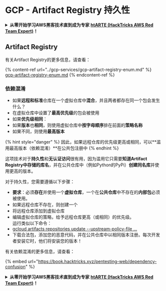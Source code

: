 # GCP - Artifact Registry 持久性

<details>

<summary><strong>从零开始学习AWS黑客技术直到成为专家</strong> <a href="https://training.hacktricks.xyz/courses/arte"><strong>htARTE (HackTricks AWS Red Team Expert)</strong></a><strong>！</strong></summary>

支持HackTricks的其他方式：

* 如果您想在HackTricks中看到您的**公司广告**或**下载HackTricks的PDF**，请查看[**订阅计划**](https://github.com/sponsors/carlospolop)！
* 获取[**官方PEASS & HackTricks商品**](https://peass.creator-spring.com)
* 发现[**PEASS家族**](https://opensea.io/collection/the-peass-family)，我们独家的[**NFTs系列**](https://opensea.io/collection/the-peass-family)
* **加入** 💬 [**Discord群组**](https://discord.gg/hRep4RUj7f) 或 [**telegram群组**](https://t.me/peass) 或在 **Twitter** 🐦 上**关注**我 [**@carlospolopm**](https://twitter.com/carlospolopm)**。**
* **通过向** [**HackTricks**](https://github.com/carlospolop/hacktricks) 和 [**HackTricks Cloud**](https://github.com/carlospolop/hacktricks-cloud) github仓库提交PR来分享您的黑客技巧。**

</details>

## Artifact Registry

有关Artifact Registry的更多信息，请查看：

{% content-ref url="../gcp-services/gcp-artifact-registry-enum.md" %}
[gcp-artifact-registry-enum.md](../gcp-services/gcp-artifact-registry-enum.md)
{% endcontent-ref %}

### 依赖混淆

* 如果**远程和标准**仓库在一个虚拟仓库中**混合**，并且两者都存在同一个包会发生什么？
* 在虚拟仓库中设置了**最高优先级**的包会被使用
* 如果**优先级相同**：
* 如果**版本**也**相同**，则使用虚拟仓库中**按字母顺序**排在前面的**策略名称**
* 如果不同，则使用**最高版本**

{% hint style="danger" %}
因此，如果远程仓库的优先级更高或相同，可以**滥用最高版本（依赖混淆）**在公共包注册中
{% endhint %}

这项技术对于**持久性**和**无认证访问**很有用，因为滥用它只需要**知道Artifact Registry中存储的库名**，并在公共仓库中（例如Python的PyPi）**创建同名库**并使用更高的版本。

对于持久性，您需要遵循以下步骤：

* **要求**：必须**存在**并使用一个**虚拟仓库**，一个在**公共仓库**中不存在的**内部包**必须被使用。
* 如果远程仓库不存在，则创建一个
* 将远程仓库添加到虚拟仓库
* 编辑虚拟仓库的策略，给予远程仓库更高（或相同）的优先级。\
运行类似以下命令：
* [gcloud artifacts repositories update --upstream-policy-file ...](https://cloud.google.com/sdk/gcloud/reference/artifacts/repositories/update#--upstream-policy-file)
* 下载合法包，添加您的恶意代码，并在公共仓库中以相同版本注册。每次开发者安装它时，他们将安装您的版本！

有关依赖混淆的更多信息，请查看：

{% embed url="https://book.hacktricks.xyz/pentesting-web/dependency-confusion" %}

<details>

<summary><strong>从零开始学习AWS黑客技术直到成为专家</strong> <a href="https://training.hacktricks.xyz/courses/arte"><strong>htARTE (HackTricks AWS Red Team Expert)</strong></a><strong>！</strong></summary>

支持HackTricks的其他方式：

* 如果您想在HackTricks中看到您的**公司广告**或**下载HackTricks的PDF**，请查看[**订阅计划**](https://github.com/sponsors/carlospolop)！
* 获取[**官方PEASS & HackTricks商品**](https://peass.creator-spring.com)
* 发现[**PEASS家族**](https://opensea.io/collection/the-peass-family)，我们独家的[**NFTs系列**](https://opensea.io/collection/the-peass-family)
* **加入** 💬 [**Discord群组**](https://discord.gg/hRep4RUj7f) 或 [**telegram群组**](https://t.me/peass) 或在 **Twitter** 🐦 上**关注**我 [**@carlospolopm**](https://twitter.com/carlospolopm)**。**
* **通过向** [**HackTricks**](https://github.com/carlospolop/hacktricks) 和 [**HackTricks Cloud**](https://github.com/carlospolop/hacktricks-cloud) github仓库提交PR来分享您的黑客技巧。**

</details>
